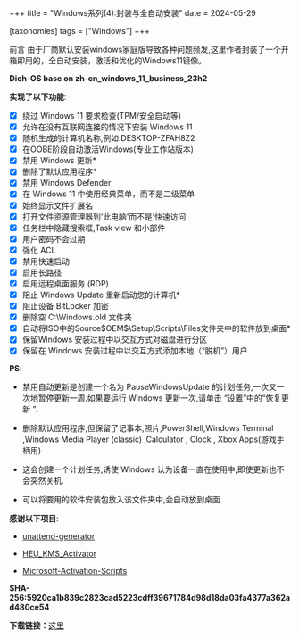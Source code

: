 +++
title = "Windows系列(4):封装与全自动安装"
date = 2024-05-29

[taxonomies]
tags = ["Windows"]
+++

前言 由于厂商默认安装windows家庭版导致各种问题频发,这里作者封装了一个开箱即用的，全自动安装，激活和优化的Windows11镜像。
<!-- more -->

**Dich-OS base on zh-cn_windows_11_business_23h2**

**实现了以下功能**:

- [x] 绕过 Windows 11 要求检查(TPM/安全启动等)
- [x] 允许在没有互联网连接的情况下安装 Windows 11
- [x] 随机生成的计算机名称,例如:DESKTOP-ZFAH8Z2
- [x] 在OOBE阶段自动激活Windows(专业工作站版本)
- [x] 禁用 Windows 更新*
- [x] 删除了默认应用程序*
- [x] 禁用 Windows Defender
- [x] 在 Windows 11 中使用经典菜单，而不是二级菜单
- [x] 始终显示文件扩展名
- [x] 打开文件资源管理器到'此电脑'而不是'快速访问'
- [x] 任务栏中隐藏搜索框,Task view 和小部件 
- [x] 用户密码不会过期
- [x] 强化 ACL
- [x] 禁用快速启动
- [x] 启用长路径
- [x] 启用远程桌面服务 (RDP)
- [x] 阻止 Windows Update 重新启动您的计算机* 
- [x] 阻止设备 BitLocker 加密
- [x] 删除空 C:\Windows.old 文件夹 
- [x] 自动将ISO中的Source\$OEM$\Setup\Scripts\Files文件夹中的软件放到桌面*
- [x] 保留Windows 安装过程中以交互方式对磁盘进行分区 
- [x] 保留在 Windows 安装过程中以交互方式添加本地（“脱机”）用户

**PS**:
- 禁用自动更新是创建一个名为 PauseWindowsUpdate 的计划任务,一次又一次地暂停更新一周.如果要运行 Windows 更新一次,请单击 “设置”中的“恢复更新 ”.

- 删除默认应用程序,但保留了记事本,照片,PowerShell,Windows Terminal ,Windows Media Player (classic) ,Calculator , Clock , Xbox Apps(游戏手柄用)

- 这会创建一个计划任务,诱使 Windows 认为设备一直在使用中,即使更新也不会突然关机.

- 可以将要用的软件安装包放入该文件夹中,会自动放到桌面.

**感谢以下项目**:

- [unattend-generator](https://github.com/cschneegans/unattend-generator/)

- [HEU_KMS_Activator](https://github.com/zbezj/HEU_KMS_Activator)

- [Microsoft-Activation-Scripts](https://github.com/massgravel/Microsoft-Activation-Scripts)

**SHA-256:5920ca1b839c2823cad5223cdff39671784d98d18da03fa4377a362ad480ce54**

**下载链接：**[这里](https://drive.google.com/file/d/1CWXtHJRmDaGYVV7k9mRsn1cDxIwomavO/view?usp=drive_link)
